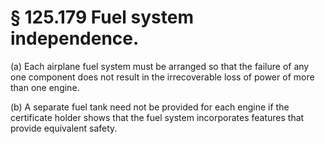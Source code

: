 # § 125.179   Fuel system independence.

(a) Each airplane fuel system must be arranged so that the failure of any one component does not result in the irrecoverable loss of power of more than one engine. 


(b) A separate fuel tank need not be provided for each engine if the certificate holder shows that the fuel system incorporates features that provide equivalent safety. 




